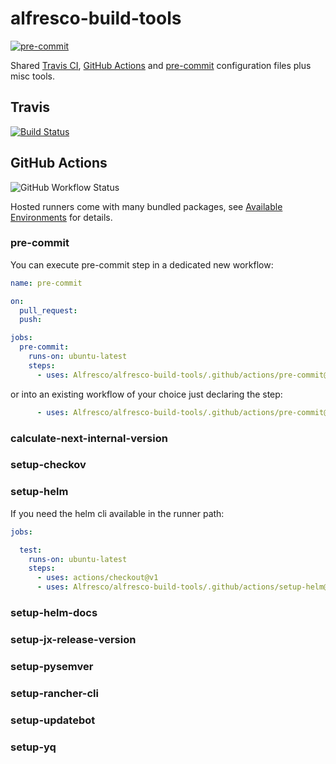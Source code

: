 # alfresco-build-tools

[![pre-commit](https://img.shields.io/badge/pre--commit-enabled-brightgreen?logo=pre-commit&logoColor=white)](https://github.com/pre-commit/pre-commit)

Shared [Travis CI](https://travis-ci.com/), [GitHub Actions](https://docs.github.com/en/actions) and [pre-commit](https://pre-commit.com/) configuration files plus misc tools.

## Travis

[![Build Status](https://travis-ci.com/Alfresco/alfresco-build-tools.svg?branch=master)](https://travis-ci.com/Alfresco/alfresco-build-tools)

## GitHub Actions

![GitHub Workflow Status](https://img.shields.io/github/workflow/status/alfresco/alfresco-build-tools/CI)

Hosted runners come with many bundled packages, see
[Available Environments](https://github.com/actions/virtual-environments#available-environments)
for details.

### pre-commit

You can execute pre-commit step in a dedicated new workflow:

```yml
name: pre-commit

on:
  pull_request:
  push:

jobs:
  pre-commit:
    runs-on: ubuntu-latest
    steps:
      - uses: Alfresco/alfresco-build-tools/.github/actions/pre-commit@master
```

or into an existing workflow of your choice just declaring the step:

```yml
      - uses: Alfresco/alfresco-build-tools/.github/actions/pre-commit@master
```

### calculate-next-internal-version

### setup-checkov

### setup-helm

If you need the helm cli available in the runner path:

```yml
jobs:

  test:
    runs-on: ubuntu-latest
    steps:
      - uses: actions/checkout@v1
      - uses: Alfresco/alfresco-build-tools/.github/actions/setup-helm@master
```

### setup-helm-docs

### setup-jx-release-version

### setup-pysemver

### setup-rancher-cli

### setup-updatebot

### setup-yq
